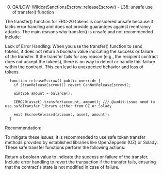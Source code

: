 0. QA/LOW: WildcatSanctionsEscrow::releaseEscrow() - L38: unsafe use of transfer() function

The transfer() function for ERC-20 tokens is considered unsafe because it lacks error handling and does not provide guarantees against reentrancy attacks. The main reasons why transfer() is unsafe and not recommended include:

Lack of Error Handling: When you use the transfer() function to send tokens, it does not return a boolean value indicating the success or failure of the transfer. If the transfer fails for any reason (e.g., the recipient contract does not accept the tokens), there is no way to detect or handle this failure within the contract. This can lead to unexpected behavior and loss of tokens.

```solidity
  function releaseEscrow() public override {
    if (!canReleaseEscrow()) revert CanNotReleaseEscrow();

    uint256 amount = balance();

    IERC20(asset).transfer(account, amount); /// @audit-issue need to use safeTransfer library either from OZ or Solady

    emit EscrowReleased(account, asset, amount);
  }
```
Recommendation:

To mitigate these issues, it is recommended to use safe token transfer methods provided by established libraries like OpenZeppelin (OZ) or Solady. These safe transfer functions perform the following actions:

Return a boolean value to indicate the success or failure of the transfer.
Include error handling to revert the transaction if the transfer fails, ensuring that the contract's state is not modified in case of failure.
